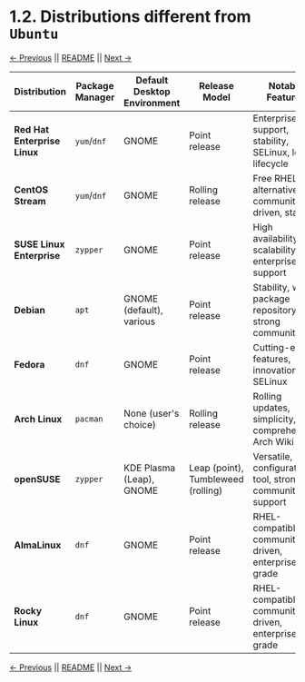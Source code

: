 # 1.2. Distributions different from `Ubuntu`

[← Previous](./1.1-Overview-of-Linux.md) || [README](../README.md) || [Next →](../02-Basic-Linux-Commands/2.1-File-System-Navigation.md)

| Distribution                 | Package Manager | Default Desktop Environment | Release Model                      | Notable Features                                             |
| ---------------------------- | --------------- | --------------------------- | ---------------------------------- | ------------------------------------------------------------ |
| **Red Hat Enterprise Linux** | `yum`/`dnf`     | GNOME                       | Point release                      | Enterprise support, stability, SELinux, long lifecycle       |
| **CentOS Stream**            | `yum`/`dnf`     | GNOME                       | Rolling release                    | Free RHEL alternative, community-driven, stable              |
| **SUSE Linux Enterprise**    | `zypper`        | GNOME                       | Point release                      | High availability, scalability, enterprise support           |
| **Debian**                   | `apt`           | GNOME (default), various    | Point release                      | Stability, wide package repository, strong community         |
| **Fedora**                   | `dnf`           | GNOME                       | Point release                      | Cutting-edge features, innovation, SELinux                   |
| **Arch Linux**               | `pacman`        | None (user's choice)        | Rolling release                    | Rolling updates, simplicity, comprehensive Arch Wiki         |
| **openSUSE**                 | `zypper`        | KDE Plasma (Leap), GNOME    | Leap (point), Tumbleweed (rolling) | Versatile, YaST configuration tool, strong community support |
| **AlmaLinux**                | `dnf`           | GNOME                       | Point release                      | RHEL-compatible, community-driven, enterprise-grade          |
| **Rocky Linux**              | `dnf`           | GNOME                       | Point release                      | RHEL-compatible, community-driven, enterprise-grade          |

[← Previous](./1.1-Overview-of-Linux.md) || [README](../README.md) || [Next →](../02-Basic-Linux-Commands/2.1-File-System-Navigation.md)
